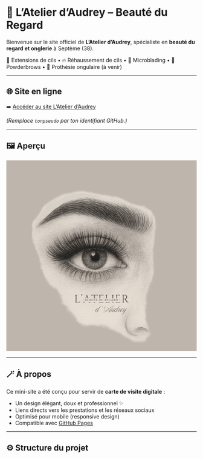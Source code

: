 # 💖 L’Atelier d’Audrey – Beauté du Regard

Bienvenue sur le site officiel de **L’Atelier d’Audrey**, spécialiste en **beauté du regard et onglerie** à Septème (38).

💅 Extensions de cils • 🔥 Réhaussement de cils • 🤎 Microblading • 🖤 Powderbrows • 💅 Prothésie ongulaire (à venir)

---

## 🌐 Site en ligne

➡️ [Accéder au site L’Atelier d’Audrey](https://latelierdaudrey.github.io/latelier-daudrey/)  

*(Remplace `tonpseudo` par ton identifiant GitHub.)*

---

## 🖼️ Aperçu

![Aperçu du site](ton-logo.png)

---

## 🪄 À propos

Ce mini-site a été conçu pour servir de **carte de visite digitale** :  
- Un design élégant, doux et professionnel ✨  
- Liens directs vers les prestations et les réseaux sociaux  
- Optimisé pour mobile (responsive design)  
- Compatible avec [GitHub Pages](https://pages.github.com/)  

---

## ⚙️ Structure du projet

